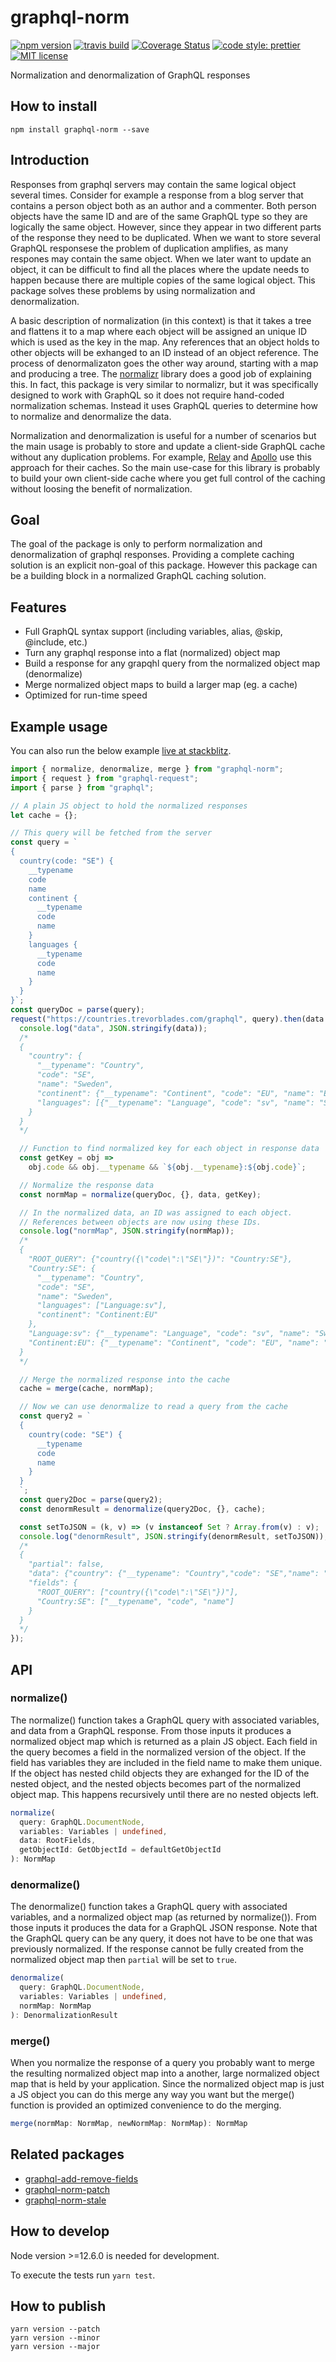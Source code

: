 # graphql-norm

[![npm version][version-image]][version-url]
[![travis build][travis-image]][travis-url]
[![Coverage Status][codecov-image]][codecov-url]
[![code style: prettier][prettier-image]][prettier-url]
[![MIT license][license-image]][license-url]

Normalization and denormalization of GraphQL responses

## How to install

```
npm install graphql-norm --save
```

## Introduction

Responses from graphql servers may contain the same logical object several times. Consider for example a response from a blog server that contains a person object both as an author and a commenter. Both person objects have the same ID and are of the same GraphQL type so they are logically the same object. However, since they appear in two different parts of the response they need to be duplicated. When we want to store several GraphQL responsese the problem of duplication amplifies, as many respones may contain the same object. When we later want to update an object, it can be difficult to find all the places where the update needs to happen because there are multiple copies of the same logical object. This package solves these problems by using normalization and denormalization.

A basic description of normalization (in this context) is that it takes a tree and flattens it to a map where each object will be assigned an unique ID which is used as the key in the map. Any references that an object holds to other objects will be exhanged to an ID instead of an object reference. The process of denormalizaton goes the other way around, starting with a map and producing a tree. The [normalizr](https://www.npmjs.com/package/normalizr) library does a good job of explaining this. In fact, this package is very similar to normalizr, but it was specifically designed to work with GraphQL so it does not require hand-coded normalization schemas. Instead it uses GraphQL queries to determine how to normalize and denormalize the data.

Normalization and denormalization is useful for a number of scenarios but the main usage is probably to store and update a client-side GraphQL cache without any duplication problems. For example, [Relay](https://facebook.github.io/relay/) and [Apollo](https://www.apollographql.com/) use this approach for their caches. So the main use-case for this library is probably to build your own client-side cache where you get full control of the caching without loosing the benefit of normalization.

## Goal

The goal of the package is only to perform normalization and denormalization of graphql responses. Providing a complete caching solution is an explicit non-goal of this package. However this package can be a building block in a normalized GraphQL caching solution.

## Features

- Full GraphQL syntax support (including variables, alias, @skip, @include, etc.)
- Turn any graphql response into a flat (normalized) object map
- Build a response for any grapqhl query from the normalized object map (denormalize)
- Merge normalized object maps to build a larger map (eg. a cache)
- Optimized for run-time speed

## Example usage

You can also run the below example [live at stackblitz](https://stackblitz.com/edit/typescript-pbmen8).

```js
import { normalize, denormalize, merge } from "graphql-norm";
import { request } from "graphql-request";
import { parse } from "graphql";

// A plain JS object to hold the normalized responses
let cache = {};

// This query will be fetched from the server
const query = `
{
  country(code: "SE") {
    __typename
    code
    name
    continent {
      __typename
      code
      name
    }
    languages {
      __typename
      code
      name
    }
  }
}`;
const queryDoc = parse(query);
request("https://countries.trevorblades.com/graphql", query).then(data => {
  console.log("data", JSON.stringify(data));
  /*
  {
    "country": {
      "__typename": "Country",
      "code": "SE",
      "name": "Sweden",
      "continent": {"__typename": "Continent", "code": "EU", "name": "Europe"},
      "languages": [{"__typename": "Language", "code": "sv", "name": "Swedish"}]
    }
  }
  */

  // Function to find normalized key for each object in response data
  const getKey = obj =>
    obj.code && obj.__typename && `${obj.__typename}:${obj.code}`;

  // Normalize the response data
  const normMap = normalize(queryDoc, {}, data, getKey);

  // In the normalized data, an ID was assigned to each object.
  // References between objects are now using these IDs.
  console.log("normMap", JSON.stringify(normMap));
  /*
  {
    "ROOT_QUERY": {"country({\"code\":\"SE\"})": "Country:SE"},
    "Country:SE": {
      "__typename": "Country",
      "code": "SE",
      "name": "Sweden",
      "languages": ["Language:sv"],
      "continent": "Continent:EU"
    },
    "Language:sv": {"__typename": "Language", "code": "sv", "name": "Swedish"},
    "Continent:EU": {"__typename": "Continent", "code": "EU", "name": "Europe"}
  }
  */

  // Merge the normalized response into the cache
  cache = merge(cache, normMap);

  // Now we can use denormalize to read a query from the cache
  const query2 = `
  {
    country(code: "SE") {
      __typename
      code
      name
    }
  }
  `;
  const query2Doc = parse(query2);
  const denormResult = denormalize(query2Doc, {}, cache);

  const setToJSON = (k, v) => (v instanceof Set ? Array.from(v) : v);
  console.log("denormResult", JSON.stringify(denormResult, setToJSON));
  /*
  {
    "partial": false,
    "data": {"country": {"__typename": "Country","code": "SE","name": "Sweden"}},
    "fields": {
      "ROOT_QUERY": ["country({\"code\":\"SE\"})"],
      "Country:SE": ["__typename", "code", "name"]
    }
  }
  */
});
```

## API

### normalize()

The normalize() function takes a GraphQL query with associated variables, and data from a GraphQL response. From those inputs it produces a normalized object map which is returned as a plain JS object. Each field in the query becomes a field in the normalized version of the object. If the field has variables they are included in the field name to make them unique. If the object has nested child objects they are exhanged for the ID of the nested object, and the nested objects becomes part of the normalized object map. This happens recursively until there are no nested objects left.

```ts
normalize(
  query: GraphQL.DocumentNode,
  variables: Variables | undefined,
  data: RootFields,
  getObjectId: GetObjectId = defaultGetObjectId
): NormMap
```

### denormalize()

The denormalize() function takes a GraphQL query with associated variables, and a normalized object map (as returned by normalize()). From those inputs it produces the data for a GraphQL JSON response. Note that the GraphQL query can be any query, it does not have to be one that was previously normalized. If the response cannot be fully created from the normalized object map then `partial` will be set to `true`.

```ts
denormalize(
  query: GraphQL.DocumentNode,
  variables: Variables | undefined,
  normMap: NormMap
): DenormalizationResult
```

### merge()

When you normalize the response of a query you probably want to merge the resulting normalized object map into a another, large normalized object map that is held by your application. Since the normalized object map is just a JS object you can do this merge any way you want but the merge() function is provided an optimized convenience to do the merging.

```ts
merge(normMap: NormMap, newNormMap: NormMap): NormMap
```

## Related packages

- [graphql-add-remove-fields](https://www.npmjs.com/package/graphql-add-remove-fields)
- [graphql-norm-patch](https://www.npmjs.com/package/graphql-norm-patch)
- [graphql-norm-stale](https://www.npmjs.com/package/graphql-norm-stale)

## How to develop

Node version >=12.6.0 is needed for development.

To execute the tests run `yarn test`.

## How to publish

```
yarn version --patch
yarn version --minor
yarn version --major
```

[version-image]: https://img.shields.io/npm/v/graphql-norm.svg?style=flat
[version-url]: https://www.npmjs.com/package/graphql-norm
[travis-image]: https://travis-ci.com/dividab/graphql-norm.svg?branch=master&style=flat
[travis-url]: https://travis-ci.com/dividab/graphql-norm
[codecov-image]: https://codecov.io/gh/dividab/graphql-norm/branch/master/graph/badge.svg
[codecov-url]: https://codecov.io/gh/dividab/graphql-norm
[license-image]: https://img.shields.io/github/license/dividab/graphql-norm.svg?style=flat
[license-url]: https://opensource.org/licenses/MIT
[prettier-image]: https://img.shields.io/badge/code_style-prettier-ff69b4.svg?style=flat
[prettier-url]: https://github.com/prettier/prettier
